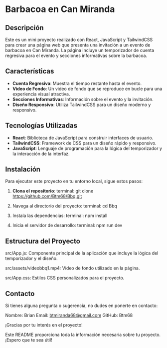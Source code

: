 # Barbacoa en Can Miranda

## Descripción

Este es un mini proyecto realizado con React, JavaScript y TailwindCSS para crear una página web que presenta una invitación a un evento de barbacoa en Can Miranda. 
La página incluye un temporizador de cuenta regresiva para el evento y secciones informativas sobre la barbacoa.

## Características

- **Cuenta Regresiva**: Muestra el tiempo restante hasta el evento.
- **Video de Fondo**: Un video de fondo que se reproduce en bucle para una experiencia visual atractiva.
- **Secciones Informativas**: Información sobre el evento y la invitación.
- **Diseño Responsivo**: Utiliza TailwindCSS para un diseño moderno y responsivo.

## Tecnologías Utilizadas

- **React**: Biblioteca de JavaScript para construir interfaces de usuario.
- **TailwindCSS**: Framework de CSS para un diseño rápido y responsivo.
- **JavaScript**: Lenguaje de programación para la lógica del temporizador y la interacción de la interfaz.

## Instalación

Para ejecutar este proyecto en tu entorno local, sigue estos pasos:

1. **Clona el repositorio**:
   terminal:
   git clone https://github.com/Btm68/Bbq.git
   
3. Navega al directorio del proyecto:
  terminal:
  cd Bbq
  
4. Instala las dependencias:
  terminal:
  npm install

5. Inicia el servidor de desarrollo:
   terminal:
   npm run dev
   
## Estructura del Proyecto
src/App.js: Componente principal de la aplicación que incluye la lógica del temporizador y el diseño.

src/assets/videobbq1.mp4: Video de fondo utilizado en la página.

src/App.css: Estilos CSS personalizados para el proyecto.

## Contacto
Si tienes alguna pregunta o sugerencia, no dudes en ponerte en contacto:

Nombre: Brian
Email: btmiranda68@gmail.com
GitHub: Btm68

¡Gracias por tu interés en el proyecto!

Este README proporciona toda la información necesaria sobre tu proyecto. ¡Espero que te sea útil!
